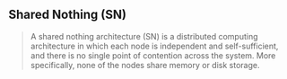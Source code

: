 ## Shared Nothing (SN)

> A shared nothing architecture (SN) is a distributed computing architecture in which each node is independent and self-sufficient, and there is no single point of contention across the system. More specifically, none of the nodes share memory or disk storage.
